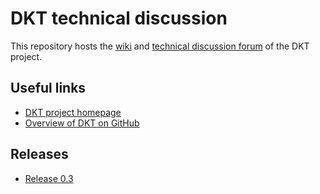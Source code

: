 # DKT technical discussion

This repository hosts the [wiki](https://github.com/dkt-projekt/technical-discussion/wiki) and [technical discussion forum](https://github.com/dkt-projekt/technical-discussion/issues) of the DKT project.

## Useful links

* [DKT project homepage](http://digitale-kuratierung.de/)
* [Overview of DKT on GitHub](https://github.com/dkt-projekt/technical-discussion/wiki/DKT-on-GitHub)

## Releases

* [Release 0.3](https://github.com/dkt-projekt/technical-discussion/wiki/Release-0.3)
